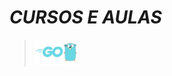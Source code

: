 # *CURSOS E AULAS*

> <a style='' href='https://github.com/leo-moliveira/cursos-e-aulas/tree/golang'><img alt="Go lang" src="https://github.com/leo-moliveira/cursos-e-aulas/blob/golang/golang/img/golang.png?raw=true" title="Go lang" width="70"/></a>
>>


 